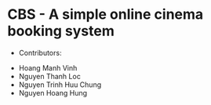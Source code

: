 # CBS - A simple online cinema booking system 
- Contributors:
 + Hoang Manh Vinh
 + Nguyen Thanh Loc
 + Nguyen Trinh Huu Chung
 + Nguyen Hoang Hung
 


